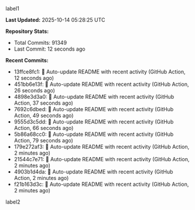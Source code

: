 
label1 
<!-- ACTIVITY_START -->
**Last Updated:** 2025-10-14 05:28:25 UTC

**Repository Stats:**
- Total Commits: 91349
- Last Commit: 12 seconds ago

**Recent Commits:**
- 13ffce8fc1: 🤖 Auto-update README with recent activity (GitHub Action, 12 seconds ago)
- 451bb6e13f: 🤖 Auto-update README with recent activity (GitHub Action, 26 seconds ago)
- 4898e3d3a0: 🤖 Auto-update README with recent activity (GitHub Action, 37 seconds ago)
- 7692c6dbed: 🤖 Auto-update README with recent activity (GitHub Action, 49 seconds ago)
- 9555d3c5dd: 🤖 Auto-update README with recent activity (GitHub Action, 66 seconds ago)
- 5b86a68cc0: 🤖 Auto-update README with recent activity (GitHub Action, 79 seconds ago)
- 179e272af3: 🤖 Auto-update README with recent activity (GitHub Action, 2 minutes ago)
- 21544c7e71: 🤖 Auto-update README with recent activity (GitHub Action, 2 minutes ago)
- 4903b1d4da: 🤖 Auto-update README with recent activity (GitHub Action, 2 minutes ago)
- f21b163d3c: 🤖 Auto-update README with recent activity (GitHub Action, 2 minutes ago)
<!-- ACTIVITY_END -->

label2
